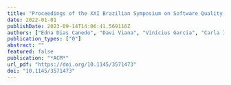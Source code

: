 ```yaml
---
title: "Proceedings of the XXI Brazilian Symposium on Software Quality, SBQS 2022, Curitiba, Brazil, November 7-10, 2022"
date: 2022-01-01
publishDate: 2023-09-14T14:06:41.569116Z
authors: ["Edna Dias Canedo", "Davi Viana", "Vinícius Garcia", "Carla I. M. Bezerra", "Ismayle de Sousa Santos", "Bruno Gadelha", "Ivan Machado", "Sérgio Soares", "Uirá Kulesza", "Breno de França", "Tayana Conte", "José Carlos Maldonado", "Sheila S. Reinehr", "Andreia Malucelli", "Adriano Bessa Albuquerque", "Gleison Santos", "Monalessa Perini Barcellos", "Rodrigo Pereira dos Santos", "Crescencio Lima", "Danilo Monteiro", "Adriana Damian", "Larissa Rocha"]
publication_types: ["0"]
abstract: ""
featured: false
publication: "*ACM*"
url_pdf: "https://doi.org/10.1145/3571473"
doi: "10.1145/3571473"
---
```


